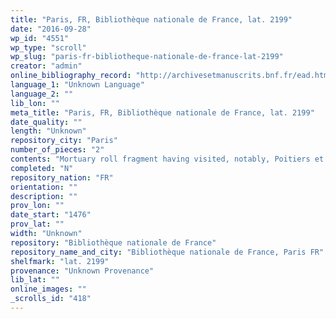 ```yaml
---
title: "Paris, FR, Bibliothèque nationale de France, lat. 2199"
date: "2016-09-28"
wp_id: "4551"
wp_type: "scroll"
wp_slug: "paris-fr-bibliotheque-nationale-de-france-lat-2199"
creator: "admin"
online_bibliography_record: "http://archivesetmanuscrits.bnf.fr/ead.html?id=FRBNFEAD000060083"
language_1: "Unknown Language"
language_2: ""
lib_lon: ""
meta_title: "Paris, FR, Bibliothèque nationale de France, lat. 2199"
date_quality: ""
length: "Unknown"
repository_city: "Paris"
number_of_pieces: "2"
contents: "Mortuary roll fragment having visited, notably, Poitiers et Beziers."
completed: "N"
repository_nation: "FR"
orientation: ""
description: ""
prov_lon: ""
date_start: "1476"
prov_lat: ""
width: "Unknown"
repository: "Bibliothèque nationale de France"
repository_name_and_city: "Bibliothèque nationale de France, Paris FR"
shelfmark: "lat. 2199"
provenance: "Unknown Provenance"
lib_lat: ""
online_images: ""
_scrolls_id: "418"
---
```



